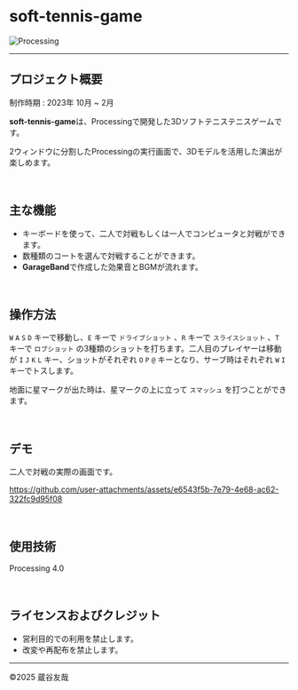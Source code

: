 # soft-tennis-game
<img alt="Processing" src="https://img.shields.io/badge/4.0-Processing-0099E5.svg?logo=&style=for-the-badge">

------

## プロジェクト概要
制作時期 : 2023年 10月 ~ 2月

**soft-tennis-game**は、Processingで開発した3Dソフトテニステニスゲームです。

2ウィンドウに分割したProcessingの実行画面で、3Dモデルを活用した演出が楽しめます。

&nbsp;  

## 主な機能
* キーボードを使って、二人で対戦もしくは一人でコンピュータと対戦ができます。
* 数種類のコートを選んで対戦することができます。
* **GarageBand**で作成した効果音とBGMが流れます。

&nbsp;  

## 操作方法
`W` `A` `S` `D` キーで移動し、`E` キーで `ドライブショット` 、`R` キーで `スライスショット` 、`T` キーで `ロブショット` の3種類のショットを打ちます。二人目のプレイヤーは移動が `I` `J` `K` `L` キー、ショットがそれぞれ `O` `P` `@` キーとなり、サーブ時はそれぞれ `W` `I` キーでトスします。

地面に星マークが出た時は、星マークの上に立って `スマッシュ` を打つことができます。

&nbsp;  

## デモ
二人で対戦の実際の画面です。

https://github.com/user-attachments/assets/e6543f5b-7e79-4e68-ac62-322fc9d95f08

&nbsp;  

## 使用技術
Processing 4.0

&nbsp;  

## ライセンスおよびクレジット
* 営利目的での利用を禁止します。
* 改変や再配布を禁止します。

------

©️2025 蔵谷友哉
